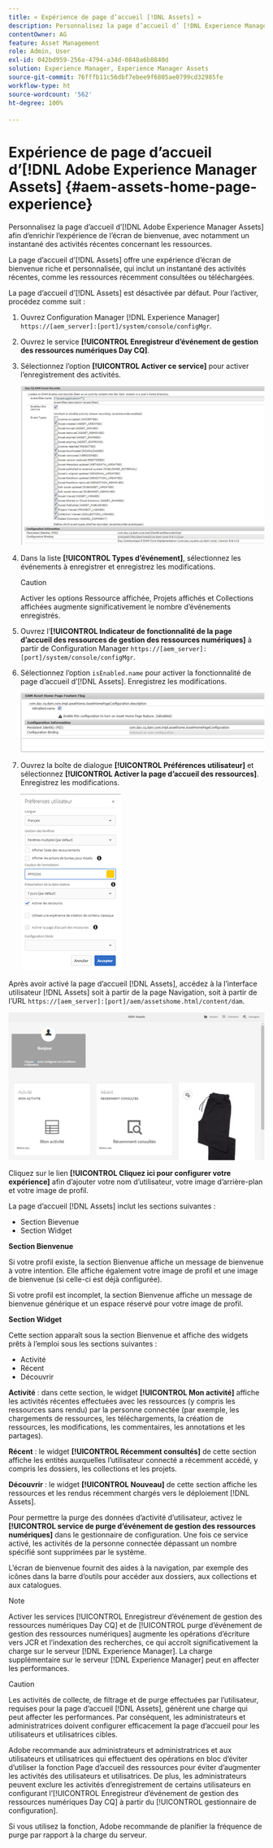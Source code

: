 ```yaml
---
title: « Expérience de page d’accueil [!DNL Assets] »
description: Personnalisez la page d’accueil d’ [!DNL Experience Manager Assets]  afin d’enrichir l’expérience de l’écran de bienvenue, avec notamment un instantané des activités récentes concernant les ressources.
contentOwner: AG
feature: Asset Management
role: Admin, User
exl-id: 042bd959-256a-4794-a34d-0848a6b8840d
solution: Experience Manager, Experience Manager Assets
source-git-commit: 76fffb11c56dbf7ebee9f6805ae0799cd32985fe
workflow-type: ht
source-wordcount: '562'
ht-degree: 100%

---
```


# Expérience de page d’accueil d’[!DNL Adobe Experience Manager Assets] {#aem-assets-home-page-experience}

Personnalisez la page d’accueil d’[!DNL Adobe Experience Manager Assets] afin d’enrichir l’expérience de l’écran de bienvenue, avec notamment un instantané des activités récentes concernant les ressources.

La page d’accueil d’[!DNL Assets] offre une expérience d’écran de bienvenue riche et personnalisée, qui inclut un instantané des activités récentes, comme les ressources récemment consultées ou téléchargées.

La page d’accueil d’[!DNL Assets] est désactivée par défaut. Pour l’activer, procédez comme suit :

1. Ouvrez Configuration Manager [!DNL Experience Manager] `https://[aem_server]:[port]/system/console/configMgr`.
1. Ouvrez le service **[!UICONTROL Enregistreur d’événement de gestion des ressources numériques Day CQ]**.
1. Sélectionnez l’option **[!UICONTROL Activer ce service]** pour activer l’enregistrement des activités.

   ![chlimage_1-250](assets/chlimage_1-250.png)

1. Dans la liste **[!UICONTROL Types d’événement]**, sélectionnez les événements à enregistrer et enregistrez les modifications.

   >[!CAUTION]
   >
   >Activer les options Ressource affichée, Projets affichés et Collections affichées augmente significativement le nombre d’événements enregistrés.

1. Ouvrez l’**[!UICONTROL Indicateur de fonctionnalité de la page d’accueil des ressources de gestion des ressources numériques]** à partir de Configuration Manager `https://[aem_server]:[port]/system/console/configMgr`.
1. Sélectionnez l’option `isEnabled.name` pour activer la fonctionnalité de page d’accueil d’[!DNL Assets]. Enregistrez les modifications.

   ![chlimage_1-251](assets/chlimage_1-251.png)

1. Ouvrez la boîte de dialogue **[!UICONTROL Préférences utilisateur]** et sélectionnez **[!UICONTROL Activer la page d’accueil des ressources]**. Enregistrez les modifications.

   ![Activation de la page d’accueil des ressources dans la boîte de dialogue Préférences utilisateur](assets/Annotation-color.png)

Après avoir activé la page d’accueil [!DNL Assets], accédez à la l’interface utilisateur [!DNL Assets] soit à partir de la page Navigation, soit à partir de l’URL `https://[aem_server]:[port]/aem/assetshome.html/content/dam`.

![Configuration du lien d’expérience sur l’interface utilisateur d’Assets](assets/config-experience-link.png)

Cliquez sur le lien **[!UICONTROL Cliquez ici pour configurer votre expérience]** afin d’ajouter votre nom d’utilisateur, votre image d’arrière-plan et votre image de profil.

La page d’accueil [!DNL Assets] inclut les sections suivantes :

* Section Bievenue
* Section Widget

**Section Bienvenue**

Si votre profil existe, la section Bienvenue affiche un message de bienvenue à votre intention. Elle affiche également votre image de profil et une image de bienvenue (si celle-ci est déjà configurée).

Si votre profil est incomplet, la section Bienvenue affiche un message de bienvenue générique et un espace réservé pour votre image de profil.

**Section Widget**

Cette section apparaît sous la section Bienvenue et affiche des widgets prêts à l’emploi sous les sections suivantes :

* Activité
* Récent
* Découvrir

**Activité** : dans cette section, le widget **[!UICONTROL Mon activité]** affiche les activités récentes effectuées avec les ressources (y compris les ressources sans rendu) par la personne connectée (par exemple, les chargements de ressources, les téléchargements, la création de ressources, les modifications, les commentaires, les annotations et les partages).

**Récent** : le widget **[!UICONTROL Récemment consultés]** de cette section affiche les entités auxquelles l’utilisateur connecté a récemment accédé, y compris les dossiers, les collections et les projets.

**Découvrir** : le widget **[!UICONTROL Nouveau]** de cette section affiche les ressources et les rendus récemment chargés vers le déploiement [!DNL Assets].

Pour permettre la purge des données d’activité d’utilisateur, activez le **[!UICONTROL service de purge d’événement de gestion des ressources numériques]** dans le gestionnaire de configuration. Une fois ce service activé, les activités de la personne connectée dépassant un nombre spécifié sont supprimées par le système.

L’écran de bienvenue fournit des aides à la navigation, par exemple des icônes dans la barre d’outils pour accéder aux dossiers, aux collections et aux catalogues.

>[!NOTE]
>
>Activer les services [!UICONTROL Enregistreur d’événement de gestion des ressources numériques Day CQ] et de [!UICONTROL purge d’événement de gestion des ressources numériques] augmente les opérations d’écriture vers JCR et l’indexation des recherches, ce qui accroît significativement la charge sur le serveur [!DNL Experience Manager]. La charge supplémentaire sur le serveur [!DNL Experience Manager] peut en affecter les performances.

>[!CAUTION]
>
>Les activités de collecte, de filtrage et de purge effectuées par l’utilisateur, requises pour la page d’accueil [!DNL Assets], génèrent une charge qui peut affecter les performances. Par conséquent, les administrateurs et administratrices doivent configurer efficacement la page d’accueil pour les utilisateurs et utilisatrices cibles.
>
>Adobe recommande aux administrateurs et administratrices et aux utilisateurs et utilisatrices qui effectuent des opérations en bloc d’éviter d’utiliser la fonction Page d’accueil des ressources pour éviter d’augmenter les activités des utilisateurs et utilisatrices. De plus, les administrateurs peuvent exclure les activités d’enregistrement de certains utilisateurs en configurant l’[!UICONTROL Enregistreur d’événement de gestion des ressources numériques Day CQ] à partir du [!UICONTROL gestionnaire de configuration].
>
>Si vous utilisez la fonction, Adobe recommande de planifier la fréquence de purge par rapport à la charge du serveur.
